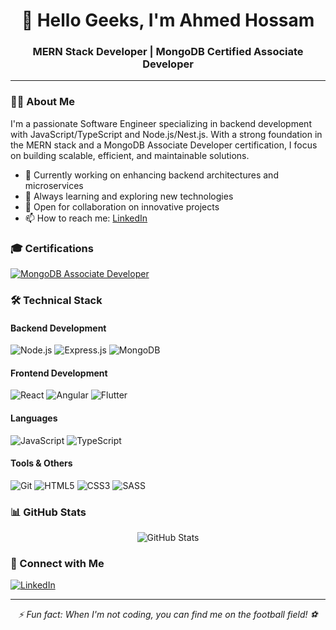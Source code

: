 <div align="center">
    <h1>👋 Hello Geeks, I'm Ahmed Hossam</h1>
    <h3>MERN Stack Developer | MongoDB Certified Associate Developer</h3>
  </div>
  
  ---
  
  ### 👨‍💻 About Me
  
  I'm a passionate Software Engineer specializing in backend development with JavaScript/TypeScript and Node.js/Nest.js. With a strong foundation in the MERN stack and a MongoDB Associate Developer certification, I focus on building scalable, efficient, and maintainable solutions.
  
  - 🔭 Currently working on enhancing backend architectures and microservices
  - 🌱 Always learning and exploring new technologies
  - 💼 Open for collaboration on innovative projects
  - 📫 How to reach me: [LinkedIn](https://www.linkedin.com/in/ahossamdev/)
  
  ### 🎓 Certifications
  
  <a href="https://www.credly.com/badges/84239d9f-85ec-4bd1-b0ca-1da123b143f5/public_url">
    <img src="https://img.shields.io/badge/MongoDB-Associate%20Developer-47A248?style=for-the-badge&logo=mongodb&logoColor=white" alt="MongoDB Associate Developer"/>
  </a>
  
  ### 🛠️ Technical Stack
  
  #### Backend Development
  ![Node.js](https://img.shields.io/badge/Node.js-339933?style=for-the-badge&logo=nodedotjs&logoColor=white)
  ![Express.js](https://img.shields.io/badge/Express.js-000000?style=for-the-badge&logo=express&logoColor=white)
  ![MongoDB](https://img.shields.io/badge/MongoDB-47A248?style=for-the-badge&logo=mongodb&logoColor=white)
  
  #### Frontend Development
  ![React](https://img.shields.io/badge/React-20232A?style=for-the-badge&logo=react&logoColor=61DAFB)
  ![Angular](https://img.shields.io/badge/Angular-DD0031?style=for-the-badge&logo=angular&logoColor=white)
  ![Flutter](https://img.shields.io/badge/Flutter-02569B?style=for-the-badge&logo=flutter&logoColor=white)
  
  #### Languages
  ![JavaScript](https://img.shields.io/badge/JavaScript-F7DF1E?style=for-the-badge&logo=javascript&logoColor=black)
  ![TypeScript](https://img.shields.io/badge/TypeScript-007ACC?style=for-the-badge&logo=typescript&logoColor=white)
  
  #### Tools & Others
  ![Git](https://img.shields.io/badge/Git-F05032?style=for-the-badge&logo=git&logoColor=white)
  ![HTML5](https://img.shields.io/badge/HTML5-E34F26?style=for-the-badge&logo=html5&logoColor=white)
  ![CSS3](https://img.shields.io/badge/CSS3-1572B6?style=for-the-badge&logo=css3&logoColor=white)
  ![SASS](https://img.shields.io/badge/Sass-CC6699?style=for-the-badge&logo=sass&logoColor=white)
  
  ### 📊 GitHub Stats
  
  <div align="center">
    <img src="https://github-readme-stats.vercel.app/api?username=YOUR_GITHUB_USERNAME&show_icons=true&theme=radical" alt="GitHub Stats" />
  </div>
  
  ### 🤝 Connect with Me
  
  <a href="https://www.linkedin.com/in/ahossamdev/">
    <img src="https://img.shields.io/badge/LinkedIn-0077B5?style=for-the-badge&logo=linkedin&logoColor=white" alt="LinkedIn"/>
  </a>
  
  ---
  
  <div align="center">
    <i>⚡ Fun fact: When I'm not coding, you can find me on the football field! ⚽</i>
  </div>

